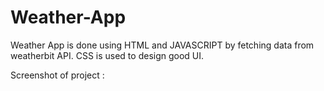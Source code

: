 # Weather-App
Weather App is done using HTML and JAVASCRIPT by fetching data from weatherbit API. CSS is used to design good UI.

Screenshot of project :






